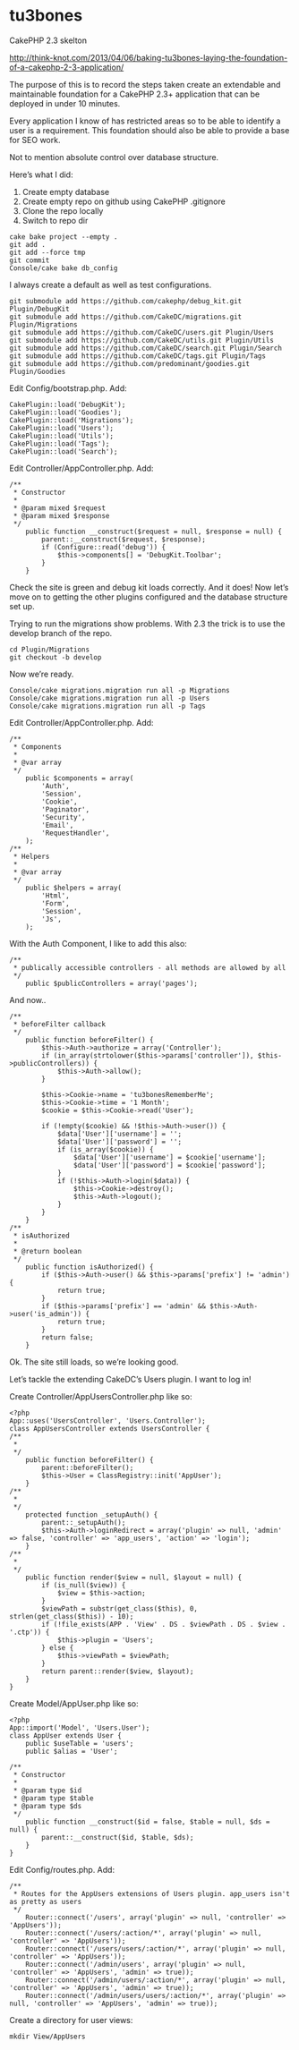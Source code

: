 tu3bones
========

CakePHP 2.3 skelton

http://think-knot.com/2013/04/06/baking-tu3bones-laying-the-foundation-of-a-cakephp-2-3-application/

The purpose of this is to record the steps taken create an extendable and maintainable foundation for a CakePHP 2.3+ application that can be deployed in under 10 minutes.

Every application I know of has restricted areas so to be able to identify a user is a requirement. This foundation should also be able to provide a base for SEO work.

Not to mention absolute control over database structure.

Here’s what I did:

1. Create empty database
1. Create empty repo on github using CakePHP .gitignore
1. Clone the repo locally
1. Switch to repo dir
```
cake bake project --empty .
git add .
git add --force tmp
git commit
Console/cake bake db_config
```
I always create a default as well as test configurations.
```
git submodule add https://github.com/cakephp/debug_kit.git Plugin/DebugKit
git submodule add https://github.com/CakeDC/migrations.git Plugin/Migrations
git submodule add https://github.com/CakeDC/users.git Plugin/Users
git submodule add https://github.com/CakeDC/utils.git Plugin/Utils
git submodule add https://github.com/CakeDC/search.git Plugin/Search
git submodule add https://github.com/CakeDC/tags.git Plugin/Tags
git submodule add https://github.com/predominant/goodies.git Plugin/Goodies
```
Edit Config/bootstrap.php. Add:
```
CakePlugin::load('DebugKit');
CakePlugin::load('Goodies');
CakePlugin::load('Migrations');
CakePlugin::load('Users');
CakePlugin::load('Utils');
CakePlugin::load('Tags');
CakePlugin::load('Search');
```
Edit Controller/AppController.php. Add:
```
/**
 * Constructor
 *
 * @param mixed $request
 * @param mixed $response
 */
	public function __construct($request = null, $response = null) {
		parent::__construct($request, $response);
		if (Configure::read('debug')) {
			$this->components[] = 'DebugKit.Toolbar';
		}
	}
```
Check the site is green and debug kit loads correctly. And it does! Now let’s move on to getting the other plugins configured and the database structure set up.

Trying to run the migrations show problems. With 2.3 the trick is to use the develop branch of the repo.
```
cd Plugin/Migrations
git checkout -b develop
```
Now we’re ready.
```
Console/cake migrations.migration run all -p Migrations
Console/cake migrations.migration run all -p Users
Console/cake migrations.migration run all -p Tags
```
Edit Controller/AppController.php. Add:
```
/**
 * Components
 *
 * @var array
 */
	public $components = array(
		'Auth',
		'Session',
		'Cookie',
		'Paginator',
		'Security',
		'Email',
		'RequestHandler',
	);
/**
 * Helpers
 *
 * @var array
 */
	public $helpers = array(
		'Html',
		'Form',
		'Session',
		'Js',
	);
```
With the Auth Component, I like to add this also:
```
/**
 * publically accessible controllers - all methods are allowed by all
 */
	public $publicControllers = array('pages');
```
And now..
```
/**
 * beforeFilter callback
 */
	public function beforeFilter() {
		$this->Auth->authorize = array('Controller');
		if (in_array(strtolower($this->params['controller']), $this->publicControllers)) {
			$this->Auth->allow();
		}

		$this->Cookie->name = 'tu3bonesRememberMe';
		$this->Cookie->time = '1 Month';
		$cookie = $this->Cookie->read('User');

		if (!empty($cookie) && !$this->Auth->user()) {
			$data['User']['username'] = '';
			$data['User']['password'] = '';
			if (is_array($cookie)) {
				$data['User']['username'] = $cookie['username'];
				$data['User']['password'] = $cookie['password'];
			}
			if (!$this->Auth->login($data)) {
				$this->Cookie->destroy();
				$this->Auth->logout();
			}
		}
	}
/**
 * isAuthorized
 *
 * @return boolean
 */
	public function isAuthorized() {
		if ($this->Auth->user() && $this->params['prefix'] != 'admin') {
			return true;
		}
		if ($this->params['prefix'] == 'admin' && $this->Auth->user('is_admin')) {
			return true;
		}
		return false;
	}
```
Ok. The site still loads, so we’re looking good.

Let’s tackle the extending CakeDC’s Users plugin. I want to log in!

Create Controller/AppUsersController.php like so:
```
<?php
App::uses('UsersController', 'Users.Controller');
class AppUsersController extends UsersController {
/**
 *
 */
	public function beforeFilter() {
		parent::beforeFilter();
		$this->User = ClassRegistry::init('AppUser');
	}
/**
 *
 */
	protected function _setupAuth() {
		parent::_setupAuth();
		$this->Auth->loginRedirect = array('plugin' => null, 'admin' => false, 'controller' => 'app_users', 'action' => 'login');
	}
/**
 *
 */
	public function render($view = null, $layout = null) {
		if (is_null($view)) {
			$view = $this->action;
		}
		$viewPath = substr(get_class($this), 0, strlen(get_class($this)) - 10);
		if (!file_exists(APP . 'View' . DS . $viewPath . DS . $view . '.ctp')) {
			$this->plugin = 'Users';
		} else {
			$this->viewPath = $viewPath;
		}
		return parent::render($view, $layout);
	}
}
```
Create Model/AppUser.php like so:
```
<?php
App::import('Model', 'Users.User');
class AppUser extends User {
	public $useTable = 'users';
	public $alias = 'User';

/**
 * Constructor
 *
 * @param type $id
 * @param type $table
 * @param type $ds
 */
	public function __construct($id = false, $table = null, $ds = null) {
		parent::__construct($id, $table, $ds);
	}
}
```
Edit Config/routes.php. 
Add:
```
/**
 * Routes for the AppUsers extensions of Users plugin. app_users isn't as pretty as users
 */
	Router::connect('/users', array('plugin' => null, 'controller' => 'AppUsers'));
	Router::connect('/users/:action/*', array('plugin' => null, 'controller' => 'AppUsers'));
	Router::connect('/users/users/:action/*', array('plugin' => null, 'controller' => 'AppUsers'));
	Router::connect('/admin/users', array('plugin' => null, 'controller' => 'AppUsers', 'admin' => true));
	Router::connect('/admin/users/:action/*', array('plugin' => null, 'controller' => 'AppUsers', 'admin' => true));
	Router::connect('/admin/users/users/:action/*', array('plugin' => null, 'controller' => 'AppUsers', 'admin' => true));
```
Create a directory for user views:
```
mkdir View/AppUsers
```

